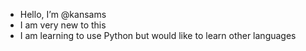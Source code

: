 - Hello, I’m @kansams
- I am very new to this 
- I am learning to use Python but would like to learn other languages 
